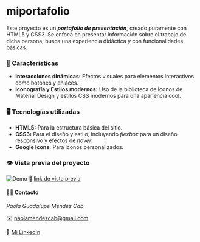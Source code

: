 # miportafolio

Este proyecto es un _**portafolio de presentación**_, creado puramente con HTML5 y CSS3. Se enfoca en presentar información sobre el trabajo de dicha persona, busca una experiencia didáctica y con funcionalidades básicas.

### 📝 Características
+ **Interacciones dinámicas:** Efectos visuales para elementos interactivos como botones y enlaces.
+ **Iconografía y Estilos modernos:** Uso de la biblioteca de Íconos de Material Design y estilos CSS modernos para una apariencia cool.

### 🖥️ Tecnologías utilizadas
+ **HTML5:** Para la estructura básica del sitio.
+ **CSS3:** Para el diseño y estilo, incluyendo *flexbox* para un diseño responsivo y efectos de *hover*.
+ **Google Icons:** Para íconos personalizados.

### 👁️ Vista previa del proyecto
![Demo](/imagenes/vistaprevia.png)
🔗 [link de vista previa](https://paola-mendez-portafolio.vercel.app/)

#### 👩‍💻 Contacto
*Paola Guadalupe Méndez Cab*

✉️ paolamendezcab@gmail.com

💼 [Mi LinkedIn](https://www.linkedin.com/in/paola-m%C3%A9ndez-b9530a313/)
